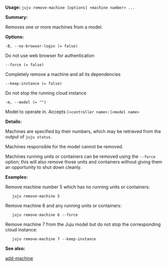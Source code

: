 **Usage:** `juju remove-machine [options] <machine number> ...`

**Summary:**

Removes one or more machines from a model.

**Options:**

`-B, --no-browser-login (= false)`

Do not use web browser for authentication

`--force (= false)`

Completely remove a machine and all its dependencies

`--keep-instance (= false)`

Do not stop the running cloud instance

`-m, --model (= "")`

Model to operate in. Accepts `[<controller name>:]<model name>`

**Details:**

Machines are specified by their numbers, which may be retrieved from the output of `juju status`.

Machines responsible for the model cannot be removed.

Machines running units or containers can be removed using the `--force` option; this will also remove those units and containers without giving them an opportunity to shut down cleanly.

**Examples:**

Remove machine number 5 which has no running units or containers:

`   juju remove-machine 5`

Remove machine 6 and any running units or containers:

`   juju remove-machine 6 --force`

Remove machine 7 from the Juju model but do not stop the corresponding cloud instance:

`   juju remove-machine 7 --keep-instance`

**See also:**

[add-machine](https://discourse.jujucharms.com/t/command-add-machine/1672)

